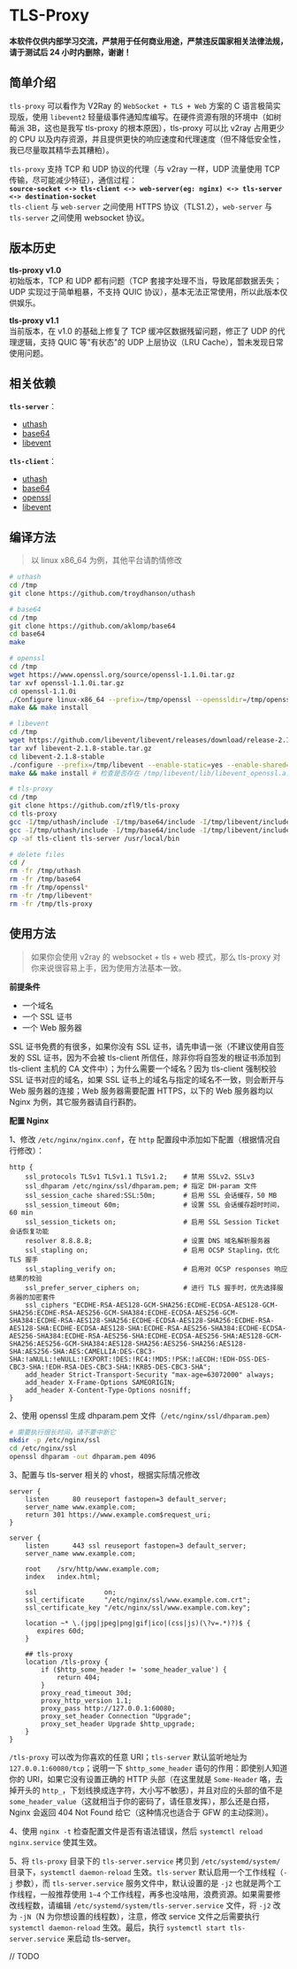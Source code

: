 # TLS-Proxy
**本软件仅供内部学习交流，严禁用于任何商业用途，严禁违反国家相关法律法规，请于测试后 24 小时内删除，谢谢！**

## 简单介绍
`tls-proxy` 可以看作为 V2Ray 的 `WebSocket + TLS + Web` 方案的 C 语言极简实现版，使用 `libevent2` 轻量级事件通知库编写。在硬件资源有限的环境中（如树莓派 3B，这也是我写 tls-proxy 的根本原因），tls-proxy 可以比 v2ray 占用更少的 CPU 以及内存资源，并且提供更快的响应速度和代理速度（但不降低安全性，我已尽量取其精华去其糟粕）。

`tls-proxy` 支持 TCP 和 UDP 协议的代理（与 v2ray 一样，UDP 流量使用 TCP 传输，尽可能减少特征），通信过程：<br>
**`source-socket <-> tls-client <-> web-server(eg: nginx) <-> tls-server <-> destination-socket`**<br>
`tls-client` 与 `web-server` 之间使用 HTTPS 协议（TLS1.2），`web-server` 与 `tls-server` 之间使用 websocket 协议。

## 版本历史
**tls-proxy v1.0**<br>
初始版本，TCP 和 UDP 都有问题（TCP 套接字处理不当，导致尾部数据丢失；UDP 实现过于简单粗暴，不支持 QUIC 协议），基本无法正常使用，所以此版本仅供娱乐。

**tls-proxy v1.1**<br>
当前版本，在 v1.0 的基础上修复了 TCP 缓冲区数据残留问题，修正了 UDP 的代理逻辑，支持 QUIC 等"有状态"的 UDP 上层协议（LRU Cache），暂未发现日常使用问题。

## 相关依赖
**`tls-server`**：
 - [uthash](https://github.com/troydhanson/uthash)
 - [base64](https://github.com/aklomp/base64)
 - [libevent](https://github.com/libevent/libevent)

**`tls-client`**：
 - [uthash](https://github.com/troydhanson/uthash)
 - [base64](https://github.com/aklomp/base64)
 - [openssl](https://github.com/openssl/openssl)
 - [libevent](https://github.com/libevent/libevent)

## 编译方法
> 以 linux x86_64 为例，其他平台请酌情修改

```bash
# uthash
cd /tmp
git clone https://github.com/troydhanson/uthash

# base64
cd /tmp
git clone https://github.com/aklomp/base64
cd base64
make

# openssl
cd /tmp
wget https://www.openssl.org/source/openssl-1.1.0i.tar.gz
tar xvf openssl-1.1.0i.tar.gz
cd openssl-1.1.0i
./Configure linux-x86_64 --prefix=/tmp/openssl --openssldir=/tmp/openssl no-ssl3 no-shared # for linux x86_64
make && make install

# libevent
cd /tmp
wget https://github.com/libevent/libevent/releases/download/release-2.1.8-stable/libevent-2.1.8-stable.tar.gz 
tar xvf libevent-2.1.8-stable.tar.gz
cd libevent-2.1.8-stable
./configure --prefix=/tmp/libevent --enable-static=yes --enable-shared=no CPPFLAGS='-I/tmp/openssl/include' LDFLAGS='-L/tmp/openssl/lib' LIBS='-ldl -lssl -lcrypto'
make && make install # 检查是否存在 /tmp/libevent/lib/libevent_openssl.a，如果没有，请先安装 openssl 依赖库 (openssl-devel)

# tls-proxy
cd /tmp
git clone https://github.com/zfl9/tls-proxy
cd tls-proxy
gcc -I/tmp/uthash/include -I/tmp/base64/include -I/tmp/libevent/include -std=c11 -Wall -Wextra -Wno-format-overflow -O3 -s -lpthread -o tls-server tls-server.c /tmp/base64/lib/libbase64.o /tmp/libevent/lib/libevent.a
gcc -I/tmp/uthash/include -I/tmp/base64/include -I/tmp/libevent/include -I/tmp/openssl/include -std=c11 -Wall -Wextra -Wno-format-overflow -O3 -s -ldl -lpthread -o tls-client tls-client.c /tmp/base64/lib/libbase64.o /tmp/libevent/lib/libevent.a /tmp/libevent/lib/libevent_openssl.a /tmp/openssl/lib/libssl.a /tmp/openssl/lib/libcrypto.a
cp -af tls-client tls-server /usr/local/bin

# delete files
cd /
rm -fr /tmp/uthash
rm -fr /tmp/base64
rm -fr /tmp/openssl*
rm -fr /tmp/libevent*
rm -fr /tmp/tls-proxy
```

## 使用方法
> 如果你会使用 v2ray 的 websocket + tls + web 模式，那么 tls-proxy 对你来说很容易上手，因为使用方法基本一致。

**前提条件**
- 一个域名
- 一个 SSL 证书
- 一个 Web 服务器

SSL 证书免费的有很多，如果你没有 SSL 证书，请先申请一张（不建议使用自签发的 SSL 证书，因为不会被 tls-client 所信任，除非你将自签发的根证书添加到 tls-client 主机的 CA 文件中）；为什么需要一个域名？因为 tls-client 强制校验 SSL 证书对应的域名，如果 SSL 证书上的域名与指定的域名不一致，则会断开与 Web 服务器的连接；Web 服务器需要配置 HTTPS，以下的 Web 服务器均以 Nginx 为例，其它服务器请自行斟酌。

**配置 Nginx**

1、修改 `/etc/nginx/nginx.conf`，在 `http` 配置段中添加如下配置（根据情况自行修改）：
```nginx
http {
    ssl_protocols TLSv1 TLSv1.1 TLSv1.2;    # 禁用 SSLv2、SSLv3
    ssl_dhparam /etc/nginx/ssl/dhparam.pem; # 指定 DH-param 文件
    ssl_session_cache shared:SSL:50m;       # 启用 SSL 会话缓存，50 MB
    ssl_session_timeout 60m;                # 设置 SSL 会话缓存超时时间，60 min
    ssl_session_tickets on;                 # 启用 SSL Session Ticket 会话恢复功能
    resolver 8.8.8.8;                       # 设置 DNS 域名解析服务器
    ssl_stapling on;                        # 启用 OCSP Stapling，优化 TLS 握手
    ssl_stapling_verify on;                 # 启用对 OCSP responses 响应结果的校验
    ssl_prefer_server_ciphers on;           # 进行 TLS 握手时，优先选择服务器的加密套件
    ssl_ciphers "ECDHE-RSA-AES128-GCM-SHA256:ECDHE-ECDSA-AES128-GCM-SHA256:ECDHE-RSA-AES256-GCM-SHA384:ECDHE-ECDSA-AES256-GCM-SHA384:ECDHE-RSA-AES128-SHA256:ECDHE-ECDSA-AES128-SHA256:ECDHE-RSA-AES128-SHA:ECDHE-ECDSA-AES128-SHA:ECDHE-RSA-AES256-SHA384:ECDHE-ECDSA-AES256-SHA384:ECDHE-RSA-AES256-SHA:ECDHE-ECDSA-AES256-SHA:AES128-GCM-SHA256:AES256-GCM-SHA384:AES128-SHA256:AES256-SHA256:AES128-SHA:AES256-SHA:AES:CAMELLIA:DES-CBC3-SHA:!aNULL:!eNULL:!EXPORT:!DES:!RC4:!MD5:!PSK:!aECDH:!EDH-DSS-DES-CBC3-SHA:!EDH-RSA-DES-CBC3-SHA:!KRB5-DES-CBC3-SHA";
    add_header Strict-Transport-Security "max-age=63072000" always;
    add_header X-Frame-Options SAMEORIGIN;
    add_header X-Content-Type-Options nosniff;
}
```

2、使用 openssl 生成 dhparam.pem 文件（`/etc/nginx/ssl/dhparam.pem`）
```bash
# 需要执行很长时间，请不要中断它
mkdir -p /etc/nginx/ssl
cd /etc/nginx/ssl
openssl dhparam -out dhparam.pem 4096
```

3、配置与 tls-server 相关的 vhost，根据实际情况修改
```nginx
server {
    listen      80 reuseport fastopen=3 default_server;
    server_name www.example.com;
    return 301 https://www.example.com$request_uri;
}

server {
    listen      443 ssl reuseport fastopen=3 default_server;
    server_name www.example.com;

    root    /srv/http/www.example.com;
    index   index.html;

    ssl                 on;
    ssl_certificate     "/etc/nginx/ssl/www.example.com.crt";
    ssl_certificate_key "/etc/nginx/ssl/www.example.com.key";

    location ~* \.(jpg|jpeg|png|gif|ico|(css|js)(\?v=.*)?)$ {
       expires 60d;
    }

    ## tls-proxy
    location /tls-proxy {
        if ($http_some_header != 'some_header_value') {
            return 404;
        }
        proxy_read_timeout 30d;
        proxy_http_version 1.1;
        proxy_pass http://127.0.0.1:60080;
        proxy_set_header Connection "Upgrade";
        proxy_set_header Upgrade $http_upgrade;
    }
}
```
`/tls-proxy` 可以改为你喜欢的任意 URI；`tls-server` 默认监听地址为 `127.0.0.1:60080/tcp`；说明一下 `$http_some_header` 语句的作用：即使别人知道你的 URI，如果它没有设置正确的 HTTP 头部（在这里就是 `Some-Header` 咯，去掉开头的 `http_`，下划线换成连字符，大小写不敏感），并且对应的头部的值不是 `some_header_value`（这就相当于你的密码了，请任意发挥），那么还是白搭，Nginx 会返回 404 Not Found 给它（这种情况也适合于 GFW 的主动探测）。

4、使用 `nginx -t` 检查配置文件是否有语法错误，然后 `systemctl reload nginx.service` 使其生效。

5、将 `tls-proxy` 目录下的 `tls-server.service` 拷贝到 `/etc/systemd/system/` 目录下，`systemctl daemon-reload` 生效。`tls-server` 默认启用一个工作线程（`-j` 参数），而 `tls-server.service` 服务文件中，默认设置的是 `-j2` 也就是两个工作线程，一般推荐使用 `1~4` 个工作线程，再多也没啥用，浪费资源。如果需要修改线程数，请编辑 `/etc/systemd/system/tls-server.service` 文件，将 `-j2` 改为 `-jN`（N 为你想设置的线程数），注意，修改 service 文件之后需要执行 `systemctl daemon-reload` 生效。最后，执行 `systemctl start tls-server.service` 来启动 tls-server。

// TODO
